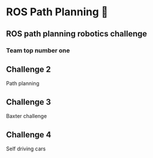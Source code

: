 # ROS Path Planning :robot:
## ROS path planning robotics challenge
### Team top number one


## Challenge 2
Path planning

## Challenge 3
Baxter challenge

## Challenge 4
Self driving cars

